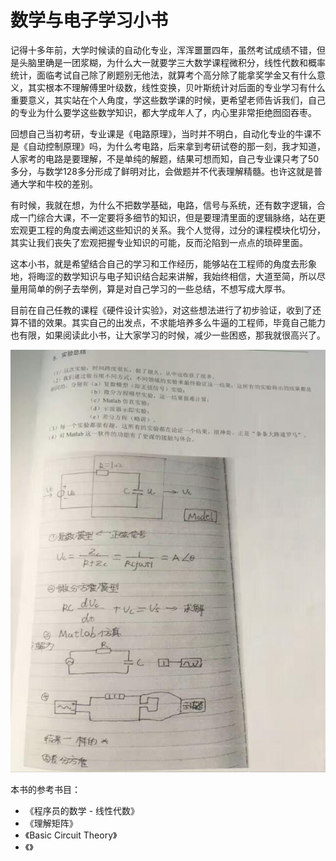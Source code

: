 # 数学与电子学习小书

记得十多年前，大学时候读的自动化专业，浑浑噩噩四年，虽然考试成绩不错，但是头脑里确是一团浆糊，为什么大一就要学三大数学课程微积分，线性代数和概率统计，面临考试自己除了刷题别无他法，就算考个高分除了能拿奖学金又有什么意义，其实根本不理解傅里叶级数，线性变换，贝叶斯统计对后面的专业学习有什么重要意义，其实站在个人角度，学这些数学课的时候，更希望老师告诉我们，自己的专业为什么要学这些数学知识，都大学成年人了，内心里非常拒绝囫囵吞枣。

回想自己当初考研，专业课是《电路原理》，当时并不明白，自动化专业的牛课不是《自动控制原理》吗，为什么考电路，后来拿到考研试卷的那一刻，我才知道，人家考的电路是要理解，不是单纯的解题，结果可想而知，自己专业课只考了50多分，与数学128多分形成了鲜明对比，会做题并不代表理解精髓。也许这就是普通大学和牛校的差别。

有时候，我就在想，为什么不把数学基础，电路，信号与系统，还有数字逻辑，合成一门综合大课，不一定要将多细节的知识，但是要理清里面的逻辑脉络，站在更宏观更工程的角度去阐述这些知识的关系。我个人觉得，过分的课程模块化切分，其实让我们丧失了宏观把握专业知识的可能，反而沦陷到一点点的琐碎里面。

这本小书，就是希望结合自己的学习和工作经历，能够站在工程师的角度去形象地，将晦涩的数学知识与电子知识结合起来讲解，我始终相信，大道至简，所以尽量用简单的例子去举例，算是对自己学习的一些总结，不想写成大厚书。

目前在自己任教的课程《硬件设计实验》，对这些想法进行了初步验证，收到了还算不错的效果。其实自己的出发点，不求能培养多么牛逼的工程师，毕竟自己能力也有限，如果阅读此小书，让大家学习的时候，减少一些困惑，那我就很高兴了。

![](/assets/CH0_Pic1.jpg)

本书的参考书目：

* 《程序员的数学 - 线性代数》
* 《理解矩阵》
* 《Basic Circuit Theory》
* 《》



